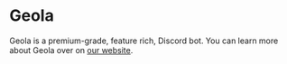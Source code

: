 # Geola
Geola is a premium-grade, feature rich, Discord bot. You can learn more about Geola over on [our website](http://geolabot.com).